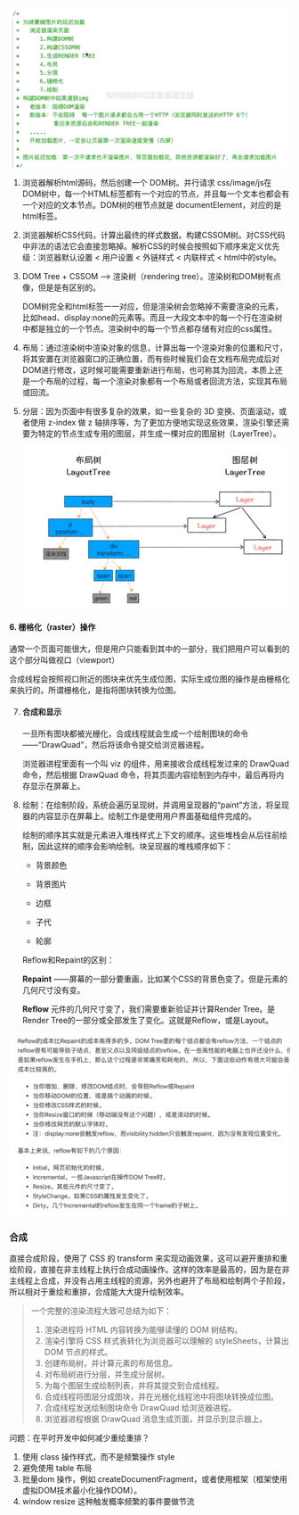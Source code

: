 ![image-20200730212733780](../images/image-20200730212733780.png)



1. 浏览器解析html源码，然后创建一个 DOM树。并行请求 css/image/js在DOM树中，每一个HTML标签都有一个对应的节点，并且每一个文本也都会有一个对应的文本节点。DOM树的根节点就是 documentElement，对应的是html标签。
2. 浏览器解析CSS代码，计算出最终的样式数据。构建CSSOM树。对CSS代码中非法的语法它会直接忽略掉。解析CSS的时候会按照如下顺序来定义优先级：浏览器默认设置 < 用户设置 < 外链样式 < 内联样式 < html中的style。
3. DOM Tree + CSSOM --> 渲染树（rendering tree）。渲染树和DOM树有点像，但是是有区别的。

   DOM树完全和html标签一一对应，但是渲染树会忽略掉不需要渲染的元素，比如head、display:none的元素等。而且一大段文本中的每一个行在渲染树中都是独立的一个节点。渲染树中的每一个节点都存储有对应的css属性。

4. 布局：通过渲染树中渲染对象的信息，计算出每一个渲染对象的位置和尺寸，将其安置在浏览器窗口的正确位置，而有些时候我们会在文档布局完成后对DOM进行修改，这时候可能需要重新进行布局，也可称其为回流，本质上还是一个布局的过程，每一个渲染对象都有一个布局或者回流方法，实现其布局或回流。

5. 分层：因为页面中有很多复杂的效果，如一些复杂的 3D 变换、页面滚动，或者使用 z-index 做 z 轴排序等，为了更加方便地实现这些效果，渲染引擎还需要为特定的节点生成专用的图层，并生成一棵对应的图层树（LayerTree）。

   ![image-20201014215552950](../images/image-20201014215552950.png)

#### 6. 栅格化（raster）操作

通常一个页面可能很大，但是用户只能看到其中的一部分，我们把用户可以看到的这个部分叫做视口（viewport）

合成线程会按照视口附近的图块来优先生成位图，实际生成位图的操作是由栅格化来执行的。所谓栅格化，是指将图块转换为位图。

7. #### 合成和显示

   一旦所有图块都被光栅化，合成线程就会生成一个绘制图块的命令——“DrawQuad”，然后将该命令提交给浏览器进程。

   浏览器进程里面有一个叫 viz 的组件，用来接收合成线程发过来的 DrawQuad 命令，然后根据 DrawQuad 命令，将其页面内容绘制到内存中，最后再将内存显示在屏幕上。



   

1. 绘制：在绘制阶段，系统会遍历呈现树，并调用呈现器的“paint”方法，将呈现器的内容显示在屏幕上。绘制工作是使用用户界面基础组件完成的。

   绘制的顺序其实就是元素进入堆栈样式上下文的顺序。这些堆栈会从后往前绘制，因此这样的顺序会影响绘制。块呈现器的堆栈顺序如下：

   + 背景颜色

   + 背景图片

   + 边框

   + 子代

   + 轮廓

   Reflow和Repaint的区别：

   **Repaint** ——屏幕的一部分要重画，比如某个CSS的背景色变了。但是元素的几何尺寸没有变。

   **Reflow** 元件的几何尺寸变了，我们需要重新验证并计算Render Tree。是Render Tree的一部分或全部发生了变化。这就是Reflow，或是Layout。
   
   

![image-20201014214923569](../images/image-20201014214923569.png)

### 合成

直接合成阶段，使用了 CSS 的 transform 来实现动画效果，这可以避开重排和重绘阶段，直接在非主线程上执行合成动画操作。这样的效率是最高的，因为是在非主线程上合成，并没有占用主线程的资源，另外也避开了布局和绘制两个子阶段，所以相对于重绘和重排，合成能大大提升绘制效率。



>  一个完整的渲染流程大致可总结为如下：
>
> 1. 渲染进程将 HTML 内容转换为能够读懂的 DOM 树结构。
> 2. 渲染引擎将 CSS 样式表转化为浏览器可以理解的 styleSheets，计算出 DOM 节点的样式。
> 3. 创建布局树，并计算元素的布局信息。
> 4. 对布局树进行分层，并生成分层树。
> 5. 为每个图层生成绘制列表，并将其提交到合成线程。
> 6. 合成线程将图层分成图块，并在光栅化线程池中将图块转换成位图。
> 7. 合成线程发送绘制图块命令 DrawQuad 给浏览器进程。
> 8. 浏览器进程根据 DrawQuad 消息生成页面，并显示到显示器上。



问题：在平时开发中如何减少重绘重排？

1. 使用 class 操作样式，而不是频繁操作 style
2. 避免使用 table 布局
3. 批量dom 操作，例如 createDocumentFragment，或者使用框架（框架使用虚拟DOM技术最小化操作DOM）。
4. window resize 这种触发概率频繁的事件要做节流

